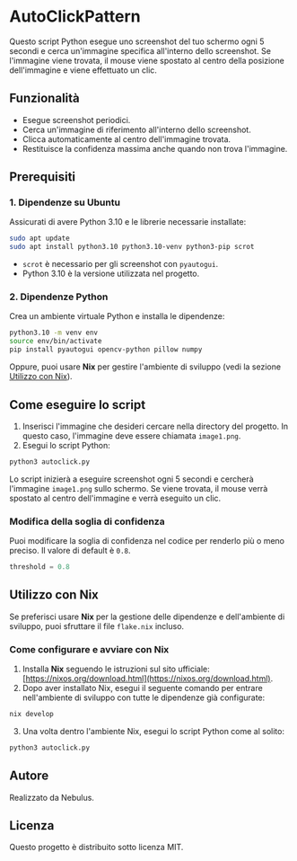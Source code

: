 # AutoClickPattern

Questo script Python esegue uno screenshot del tuo schermo ogni 5 secondi e cerca un'immagine specifica all'interno dello screenshot. Se l'immagine viene trovata, il mouse viene spostato al centro della posizione dell'immagine e viene effettuato un clic.

## Funzionalità

- Esegue screenshot periodici.
- Cerca un'immagine di riferimento all'interno dello screenshot.
- Clicca automaticamente al centro dell'immagine trovata.
- Restituisce la confidenza massima anche quando non trova l'immagine.

## Prerequisiti

### 1. Dipendenze su Ubuntu

Assicurati di avere Python 3.10 e le librerie necessarie installate:

```bash
sudo apt update
sudo apt install python3.10 python3.10-venv python3-pip scrot
```

- `scrot` è necessario per gli screenshot con `pyautogui`.
- Python 3.10 è la versione utilizzata nel progetto.

### 2. Dipendenze Python

Crea un ambiente virtuale Python e installa le dipendenze:

```bash
python3.10 -m venv env
source env/bin/activate
pip install pyautogui opencv-python pillow numpy
```

Oppure, puoi usare **Nix** per gestire l'ambiente di sviluppo (vedi la sezione [Utilizzo con Nix](#utilizzo-con-nix)).

## Come eseguire lo script

1. Inserisci l'immagine che desideri cercare nella directory del progetto. In questo caso, l'immagine deve essere chiamata `image1.png`.
2. Esegui lo script Python:

```bash
python3 autoclick.py
```

Lo script inizierà a eseguire screenshot ogni 5 secondi e cercherà l'immagine `image1.png` sullo schermo. Se viene trovata, il mouse verrà spostato al centro dell'immagine e verrà eseguito un clic.

### Modifica della soglia di confidenza

Puoi modificare la soglia di confidenza nel codice per renderlo più o meno preciso. Il valore di default è `0.8`.

```python
threshold = 0.8
```

## Utilizzo con Nix

Se preferisci usare **Nix** per la gestione delle dipendenze e dell'ambiente di sviluppo, puoi sfruttare il file `flake.nix` incluso.

### Come configurare e avviare con Nix

1. Installa **Nix** seguendo le istruzioni sul sito ufficiale: [https://nixos.org/download.html](https://nixos.org/download.html).
2. Dopo aver installato Nix, esegui il seguente comando per entrare nell'ambiente di sviluppo con tutte le dipendenze già configurate:

```bash
nix develop
```

3. Una volta dentro l'ambiente Nix, esegui lo script Python come al solito:

```bash
python3 autoclick.py
```

## Autore

Realizzato da Nebulus.

## Licenza

Questo progetto è distribuito sotto licenza MIT.
